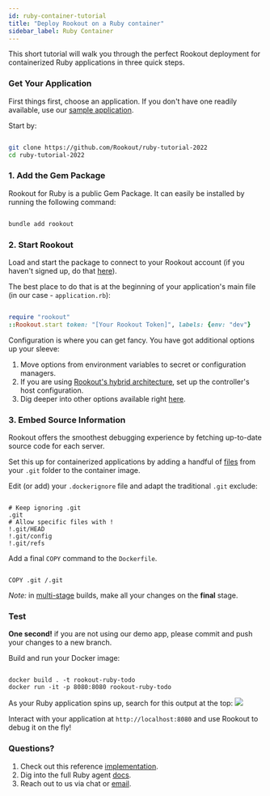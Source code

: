 ```yaml
---
id: ruby-container-tutorial
title: "Deploy Rookout on a Ruby container"
sidebar_label: Ruby Container
---
```

This short tutorial will walk you through the perfect Rookout deployment for containerized Ruby applications in three quick steps.

### Get Your Application

First things first, choose an application.
If you don't have one readily available, use our [sample application](https://github.com/Rookout/ruby-tutorial-2022).  

Start by:

```bash

git clone https://github.com/Rookout/ruby-tutorial-2022
cd ruby-tutorial-2022

```

### 1. Add the Gem Package

Rookout for Ruby is a public Gem Package.
It can easily be installed by running the following command:

```bash

bundle add rookout

```

### 2. Start Rookout

Load and start the package to connect to your Rookout account (if you haven't signed up, do that [here](https://app.rookout.com/#mode=signUp)).

The best place to do that is at the beginning of your application's main file (in our case - `application.rb`):

```ruby

require "rookout"
::Rookout.start token: "[Your Rookout Token]", labels: {env: "dev"}

```

<div className="rookout-org-info" />

Configuration is where you can get fancy. You have got additional options up your sleeve:

1.  Move options from environment variables to secret or configuration managers.
2.  If you are using [Rookout's hybrid architecture](hybrid-deployments.mdx), set up the controller's host configuration.
3.  Dig deeper into other options available right [here](ruby-setup.mdx#sdk-api).

### 3. Embed Source Information

Rookout offers the smoothest debugging experience by fetching up-to-date source code for each server.

Set this up for containerized applications by adding a handful of [files](https://www.rookout.com/blog/embedding-source-code-version-information-in-docker-images/) from your `.git` folder to the container image.

Edit (or add) your `.dockerignore` file and adapt the traditional `.git` exclude:

```ignore

# Keep ignoring .git
.git
# Allow specific files with !
!.git/HEAD
!.git/config
!.git/refs

```

Add a final `COPY` command to the `Dockerfile`.

```docker

COPY .git /.git

```

_Note:_ in [multi-stage](https://docs.docker.com/develop/develop-images/multistage-build/) builds, make all your changes on the **final** stage.

### Test

**One second!** if you are not using our demo app, please commit and push your changes to a new branch.

Build and run your Docker image:

```

docker build . -t rookout-ruby-todo
docker run -it -p 8080:8080 rookout-ruby-todo

```

As your Ruby application spins up, search for this output at the top:
<img src="/img/screenshots/ruby_success.png" />

Interact with your application at `http://localhost:8080` and use Rookout to debug it on the fly!

### Questions?

1.  Check out this reference [implementation](https://github.com/Rookout/ruby-tutorial-2022/compare/configure-rookout).
2.  Dig into the full Ruby agent [docs](ruby-setup.mdx).
3.  Reach out to us via chat or [email](mailto:support@rookout.com).
